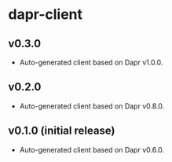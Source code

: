 # dapr-client

## v0.3.0
- Auto-generated client based on Dapr v1.0.0.

## v0.2.0
- Auto-generated client based on Dapr v0.8.0.

## v0.1.0 (initial release)
- Auto-generated client based on Dapr v0.6.0.
